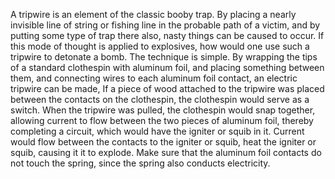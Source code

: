 A tripwire is an element of the classic booby trap.  By placing a nearly
invisible line of string or fishing line in the probable path of a victim, and
by putting some type of trap there also, nasty things can be caused to occur.
If this mode of thought is applied to explosives, how would one use such a
tripwire to detonate a bomb.  The technique is simple.  By wrapping the tips
of a standard clothespin with aluminum foil, and placing something between
them, and connecting wires to each aluminum foil contact, an electric tripwire
can be made,  If a piece of wood attached to the tripwire was placed between
the contacts on the clothespin, the clothespin would serve as a switch.  When
the tripwire was pulled, the clothespin would snap together, allowing current
to flow between the two pieces of aluminum foil, thereby completing a circuit,
which would have the igniter or squib in it.  Current would flow between the
contacts to the igniter or squib, heat the igniter or squib, causing it it to
explode. Make sure that the aluminum foil contacts do not touch the spring,
since the spring also conducts electricity.
